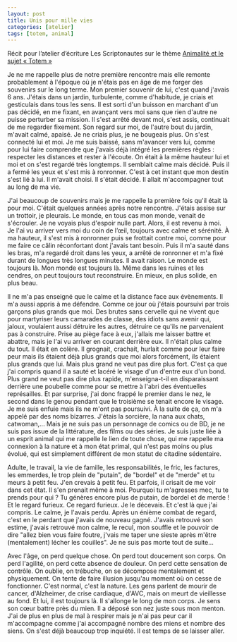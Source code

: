 ```yaml
---
layout: post
title: Unis pour mille vies
categories: [atelier]
tags: [totem, animal]
---
```


Récit pour l’atelier d’écriture Les Scriptonautes sur le thème [Animalité et le sujet « Totem »](https://www.scriptonautes.net/index.php/ateliers-passes/animalite-sujet-2-totem)

Je ne me rappelle plus de notre première rencontre mais elle remonte probablement à l'époque où je n'étais pas en âge de me forger des souvenirs sur le long terme. Mon premier souvenir de lui, c'est quand j'avais 6 ans. J'étais dans un jardin, turbulente, comme d'habitude, je criais et gesticulais dans tous les sens. Il est sorti d'un buisson en marchant d'un pas décidé, en me fixant, en avançant vers moi sans que rien d'autre ne puisse perturber sa mission. Il s'est arrêté devant moi, s'est assis, continuait de me regarder fixement. Son regard sur moi, de l'autre bout du jardin, m'avait calmé, apaisé. Je ne criais plus, je ne bougeais plus. On s'est connecté lui et moi. Je me suis baissé, sans m'avancer vers lui, comme pour lui faire comprendre que j'avais déjà intégré les premières règles : respecter les distances et rester à l'écoute. On était à la même hauteur lui et moi et on s'est regardé très longtemps. Il semblait calme mais décidé. Puis il a fermé les yeux et s'est mis à ronronner. C'est à cet instant que mon destin s'est lié à lui. Il m'avait choisi. Il s'était décidé. Il allait m'accompagner tout au long de ma vie.

J'ai beaucoup de souvenirs mais je me rappelle la première fois qu'il était là pour moi. C'était quelques années après notre rencontre. J'étais assise sur un trottoir, je pleurais. Le monde, en tous cas mon monde, venait de s'écrouler. Je ne voyais plus d'espoir nulle part. Alors, il est revenu à moi. Je l'ai vu arriver vers moi du coin de l’œil, toujours avec calme et sérénité. À ma hauteur, il s'est mis à ronronner puis se frottait contre moi, comme pour me faire ce câlin réconfortant dont j'avais tant besoin. Puis il m'a sauté dans les bras, m'a regardé droit dans les yeux, a arrêté de ronronner et m'a fixé durant de longues très longues minutes. Il avait raison. Le monde est toujours là. Mon monde est toujours là. Même dans les ruines et les cendres, on peut toujours tout reconstruire. En mieux, en plus solide, en plus beau.

Il ne m'a pas enseigné que le calme et la distance face aux évènements. Il m'a aussi appris à me défendre. Comme ce jour où j'étais poursuivi par trois garçons plus grands que moi. Des brutes sans cervelle qui ne vivent que pour martyriser leurs camarades de classe, des idiots sans avenir qui, jaloux, voulaient aussi détruire les autres, détruire ce qu'ils ne parvenaient pas à construire. Prise au piège face à eux, j'allais me laisser battre et abattre, mais je l'ai vu arriver en courant derrière eux. Il n'était plus calme du tout. Il était en colère. Il grognait, crachait, hurlait comme pour leur faire peur mais ils étaient déjà plus grands que moi alors forcément, ils étaient plus grands que lui. Mais plus grand ne veut pas dire plus fort. C'est ça que j'ai compris quand il a sauté et lacéré le visage d'un d'entre eux d'un bond. Plus grand ne veut pas dire plus rapide, m'enseigna-t-il en disparaissant derrière une poubelle comme pour se mettre à l'abri des éventuelles représailles. Et par surprise, j'ai donc frappé le premier dans le nez, le second dans le genou pendant que le troisième se tenait encore le visage. Je me suis enfuie mais ils ne m'ont pas poursuivi.
À la suite de ça, on m'a appelé par des noms bizarres. J'étais la sorcière, la nana aux chats, catwoman,... Mais je ne suis pas un personnage de comics ou de BD, je ne suis pas issue de la littérature, des films ou des séries. Je suis juste liée à un esprit animal qui me rappelle le lien de toute chose, qui me rappelle ma connexion à la nature et à mon état primal, qui n'est pas moins ou plus évolué, qui est simplement différent de mon statut de citadine sédentaire.

Adulte, le travail, la vie de famille, les responsabilités, le fric, les factures, les emmerdes, le trop plein de "putain", de "bordel" et de "merde" et tu meurs à petit feu. J'en crevais à petit feu. Et parfois, il crisait de me voir dans cet état. Il s'en prenait même à moi. Pourquoi tu m'agresses mec, tu te prends pour qui ? Tu génères encore plus de putain, de bordel et de merde ! Et le regard furieux. Ce regard furieux. Je le décevais. Et c'est là que j'ai compris. Le calme, je l'avais perdu. Après un énième combat de regard, c'est en le perdant que j'avais de nouveau gagné. J'avais retrouvé son estime, j'avais retrouvé mon calme, le recul, mon souffle et le pouvoir de dire "allez bien vous faire foutre, j'vais me taper une sieste après m'être (mentalement) lécher les couilles". Je ne suis pas morte tout de suite...

Avec l'âge, on perd quelque chose. On perd tout doucement son corps. On perd l'agilité, on perd cette absence de douleur. On perd cette sensation de contrôle. On oublie, on trébuche, on se décompose mentalement et physiquement. On tente de faire illusion jusqu'au moment où on cesse de fonctionner. C'est normal, c'est la nature. Les gens parlent de mourir de cancer, d'Alzheimer, de crise cardiaque, d'AVC, mais on meurt de vieillesse au fond. Et lui, il est toujours là. Il s'allonge le long de mon corps. Je sens son cœur battre près du mien. Il a déposé son nez juste sous mon menton. J'ai de plus en plus de mal à respirer mais je n'ai pas peur car il m'accompagne comme j'ai accompagné nombre des miens et nombre des siens. On s'est déjà beaucoup trop inquiété. Il est temps de se laisser aller.
